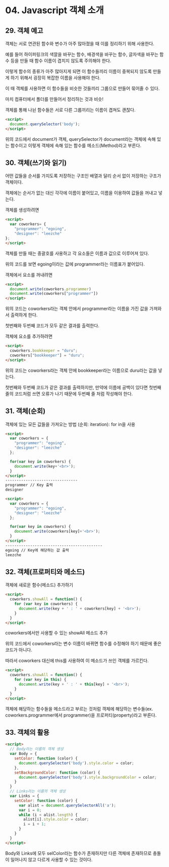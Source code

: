 # 04. Javascript 객체 소개

## 29. 객체 예고

객체는 서로 연관된 함수와 변수가 아주 많아졌을 때 이를 정리하기 위해 사용한다.

예를 들어 하이퍼링크의 색깔을 바꾸는 함수, 배경색을 바꾸는 함수, 글자색을 바꾸는 함수 등을 만들 때 함수 이름이 겹치지 않도록 주의해야 한다.

이렇게 함수의 종류가 아주 많아지게 되면 이 함수들끼리 이름이 중복되지 않도록 만들게 하기 위해서 굉장히 복잡한 이름을 사용해야 한다.

이 때 객체를 사용하면 이 함수들을 비슷한 것들끼리 그룹으로 만들어 묶어줄 수 있다.

마치 컴퓨터에서 폴더를 만들어서 정리하는 것과 비슷!

객체를 통해 나뉜 함수들은 서로 다른 그룹끼리는 이름이 겹쳐도 괜찮다.

```html
<script>
  document.querySelector('body');
</script>
```

위의 코드에서 document가 객체, querySelector가 document라는 객체에 속해 있는 함수이고 이렇게 객체에 속해 있는 함수를 메소드(Method)라고 부른다.

## 30. 객체(쓰기와 읽기)

어떤 값들을 순서를 가지도록 저장하는 구조인 배열과 달리 순서 없이 저장하는 구조가 객체이다.

객체에는 순서가 없는 대신 각각에 이름이 붙어있고, 이름을 이용하여 값들을 꺼내고 넣는다.

객체를 생성하려면

```html
<script>
  var coworkers= {
    "programmer": "egoing",
    "designer": "leezche"
};
</script>
```

객체를 만들 때는 중괄호를 사용하고 각 요소들은 이름과 값으로 이루어져 있다.

위의 코드를 보면 egoing이라는 값에 programmer라는 이름표가 붙어있다.

객체에서 요소를 꺼내려면

```html
<script>
  document.write(coworkers.programmer)
  document.write(coworkers["programmer"])
</script>
```

위의 코드는 coworkers라는 객체 안에서 programmer라는 이름을 가진 값을 가져와서 출력하게 한다.

첫번째와 두번째 코드가 모두 같은 결과를 출력한다.

객체에 요소를 추가하려면

```html
<script>
  coworkers.bookkeeper = "duru";
  coworkers["bookkeeper"] = "duru";
</script>
```

위의 코드는 coworkers라는 객체 안에 bookkeeper라는 이름으로 duru라는 값을 넣는다.

첫번째와 두번째 코드가 같은 결과를 출력하지만, 만약에 이름에 공백이 있다면 첫번째 줄의 코드처럼 쓰면 오류가 나기 때문에 두번째 줄 처럼 작성해야 한다.

## 31. 객체(순회)

객체에 있는 모든 값들을 가져오는 방법 (순회: iteration): for in을 사용

```html
<script>
  var coworkers = {
    "programmer": "egoing",
    "designer": "leezche"
  };

  for(var key in coworkers) {
    document.write(key+'<br>');
  }
</script>
--------------------------------
programmer // Key 출력
designer

<script>
  var coworkers = {
    "programmer": "egoing",
    "designer": "leezche"
  };

  for(var key in coworkers) {
    document.write(coworkers[key]+'<br>');
  }
</script>
-------------------------------------------
egoing // Key에 해당하는 값 출력
leezche
```

## 32. 객체(프로퍼티와 메소드)

객체에 새로운 함수(메소드) 추가하기

```html
<script>
  coworkers.showAll = function() {
    for (var key in coworkers) {
      document.write(key + ' : ' + coworkers[key] + '<br>');
    }
  }
</script>
```

coworkers에서만 사용할 수 있는 showAll 메소드 추가

위의 코드에서 coworkers라는 변수 이름이 바뀌면 함수를 수정해야 하기 때문에 좋은 코드가 아니다.

따라서 coworkers 대신에 this를 사용하여 이 메소드가 쓰인 객체를 가르킨다.

```html
<script>
  coworkers.showAll = function() {
    for (var key in this) {
      document.write(key + ' : ' + this[key] + '<br>');
    }
  }
</script>
```

객체에 해당하는 함수들을 메소드라고 부르는 것처럼 객체에 해당하는 변수들(ex. coworkers.programmer에서 programmer)을 프로퍼티(property)라고 부른다.

## 33. 객체의 활용

```html
<script>
  // Body라는 이름의 객체 생성
  var Body = {
    setColor: function (color) {
      document.querySelector('body').style.color = color;
    },
    setBackgroundColor: function (color) {
      document.querySelector('body').style.backgroundColor = color;
    }
  }
  // Links라는 이름의 객체 생성
  var Links = {
    setColor: function (color) {
      var alist = document.querySelectorAll('a');
      var i = 0;
      while (i < alist.length) {
        alist[i].style.color = color;
        i = i + 1;
      }
    }
  }
</script>
```

Body와 Links에 모두 selColor라는 함수가 존재하지만 다른 객체에 존재하므로 충돌이 일어나지 않고 다르게 사용할 수 있는 것이다.